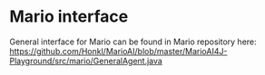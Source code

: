 # Mario interface
General interface for Mario can be found in Mario repository here:
https://github.com/Honkl/MarioAI/blob/master/MarioAI4J-Playground/src/mario/GeneralAgent.java
